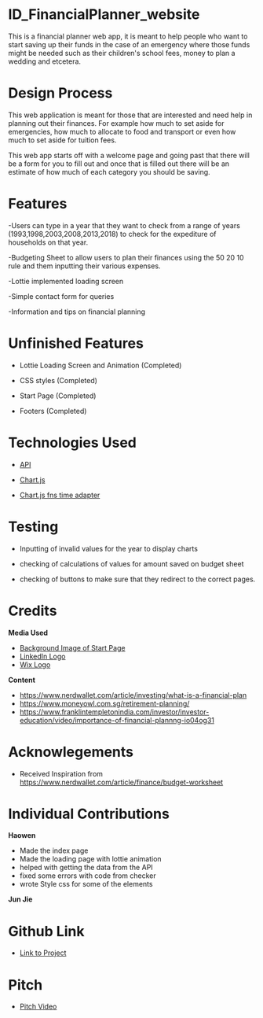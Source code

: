 # ID_FinancialPlanner_website
This is a financial planner web app, it is meant to help people who want to start saving up their funds in the case of an emergency where those funds might be needed such as their children's school fees, money to plan a wedding and etcetera.

# Design Process
This web application is meant for those that are interested and need help in planning out their finances. For example how much to set aside for emergencies, how much to allocate to food and transport or even how much to set aside for tuition fees. 

This web app starts off with a welcome page and going past that there will be a form for you to fill out and once that is filled out there will be an estimate of how much of each category you should be saving.

# Features
-Users can type in a year that they want to check from a range of years (1993,1998,2003,2008,2013,2018) to check for the expediture of households on that year.

-Budgeting Sheet to allow users to plan their finances using the 50 20 10 rule and them inputting their various expenses.

-Lottie implemented loading screen

-Simple contact form for queries

-Information and tips on financial planning

# Unfinished Features
- Lottie Loading Screen and Animation (Completed)

- CSS styles (Completed)

- Start Page (Completed)

- Footers (Completed)

# Technologies Used
- [API](https://www.tablebuilder.singstat.gov.sg/publicfacing/rest/timeseries/tabledata/17057)

- [Chart.js](https://www.jsdelivr.com/package/npm/chart.js)

- [Chart.js fns time adapter](https://github.com/chartjs/chartjs-adapter-date-fns)


# Testing
- Inputting of invalid values for the year to display charts

- checking of calculations of values for amount saved on budget sheet

- checking of buttons to make sure that they redirect to the correct pages.

# Credits

 **Media Used**
  - [Background Image of Start Page](https://wallpaperaccess.com/finance)
  - [LinkedIn Logo](https://www.flaticon.com/free-icon/linkedin_174857)
  - [Wix Logo](https://www.facebook.com/wix/photos/a.487548310428/10157360484775429/)

  **Content**
   - https://www.nerdwallet.com/article/investing/what-is-a-financial-plan
   - https://www.moneyowl.com.sg/retirement-planning/
   - https://www.franklintempletonindia.com/investor/investor-education/video/importance-of-financial-plannng-io04og31


# Acknowlegements
 - Received Inspiration from https://www.nerdwallet.com/article/finance/budget-worksheet


# Individual Contributions
  **Haowen**
   - Made the index page
   - Made the loading page with lottie animation
   - helped with getting the data from the API
   - fixed some errors with code from checker
   - wrote Style css for some of the elements

 **Jun Jie**

# Github Link
- [Link to Project](https://haowengan.github.io/ID_FinancialPlanner_WebApp)

# Pitch
- [Pitch Video](https://drive.google.com/file/d/1_ujxemfMxU6S-60KQFdv9rzAaNjmOErw/view?usp=sharing)


